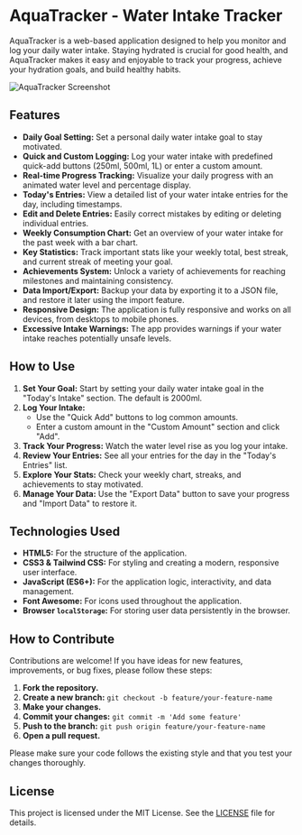 # AquaTracker - Water Intake Tracker

AquaTracker is a web-based application designed to help you monitor and log your daily water intake. Staying hydrated is crucial for good health, and AquaTracker makes it easy and enjoyable to track your progress, achieve your hydration goals, and build healthy habits.

![AquaTracker Screenshot](https://via.placeholder.com/800x400.png?text=AquaTracker+Application+Screenshot)

## Features

*   **Daily Goal Setting:** Set a personal daily water intake goal to stay motivated.
*   **Quick and Custom Logging:** Log your water intake with predefined quick-add buttons (250ml, 500ml, 1L) or enter a custom amount.
*   **Real-time Progress Tracking:** Visualize your daily progress with an animated water level and percentage display.
*   **Today's Entries:** View a detailed list of your water intake entries for the day, including timestamps.
*   **Edit and Delete Entries:** Easily correct mistakes by editing or deleting individual entries.
*   **Weekly Consumption Chart:** Get an overview of your water intake for the past week with a bar chart.
*   **Key Statistics:** Track important stats like your weekly total, best streak, and current streak of meeting your goal.
*   **Achievements System:** Unlock a variety of achievements for reaching milestones and maintaining consistency.
*   **Data Import/Export:** Backup your data by exporting it to a JSON file, and restore it later using the import feature.
*   **Responsive Design:** The application is fully responsive and works on all devices, from desktops to mobile phones.
*   **Excessive Intake Warnings:** The app provides warnings if your water intake reaches potentially unsafe levels.

## How to Use

1.  **Set Your Goal:** Start by setting your daily water intake goal in the "Today's Intake" section. The default is 2000ml.
2.  **Log Your Intake:**
    *   Use the "Quick Add" buttons to log common amounts.
    *   Enter a custom amount in the "Custom Amount" section and click "Add".
3.  **Track Your Progress:** Watch the water level rise as you log your intake.
4.  **Review Your Entries:** See all your entries for the day in the "Today's Entries" list.
5.  **Explore Your Stats:** Check your weekly chart, streaks, and achievements to stay motivated.
6.  **Manage Your Data:** Use the "Export Data" button to save your progress and "Import Data" to restore it.

## Technologies Used

*   **HTML5:** For the structure of the application.
*   **CSS3 & Tailwind CSS:** For styling and creating a modern, responsive user interface.
*   **JavaScript (ES6+):** For the application logic, interactivity, and data management.
*   **Font Awesome:** For icons used throughout the application.
*   **Browser `localStorage`:** For storing user data persistently in the browser.

## How to Contribute

Contributions are welcome! If you have ideas for new features, improvements, or bug fixes, please follow these steps:

1.  **Fork the repository.**
2.  **Create a new branch:** `git checkout -b feature/your-feature-name`
3.  **Make your changes.**
4.  **Commit your changes:** `git commit -m 'Add some feature'`
5.  **Push to the branch:** `git push origin feature/your-feature-name`
6.  **Open a pull request.**

Please make sure your code follows the existing style and that you test your changes thoroughly.

## License

This project is licensed under the MIT License. See the [LICENSE](LICENSE) file for details.